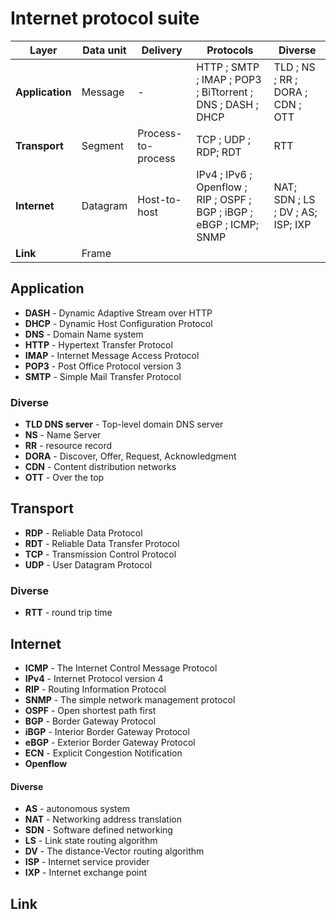 # Internet protocol suite

| Layer           | Data unit | Delivery | Protocols                        | Diverse           |
| --------------- | --------- | -------------------------------- | -------------------------------- | -------------------------------- |
| **Application** | Message   | -  | HTTP ; SMTP ; IMAP ; POP3 ;  BiTtorrent ; DNS ; DASH ; DHCP | TLD ; NS ; RR ; DORA ; CDN ; OTT |
| **Transport**   | Segment   | Process-to-process | TCP ; UDP ; RDP; RDT | RTT |
| **Internet**    | Datagram  | Host-to-host | IPv4 ; IPv6 ;  Openflow ; RIP ; OSPF ; BGP ; iBGP ; eBGP ; ICMP; SNMP | NAT; SDN ; LS ; DV ; AS; ISP; IXP |
| **Link**        | Frame     |      |                                  |                                  |





## Application

- **DASH** - Dynamic Adaptive Stream over HTTP
- **DHCP** - Dynamic Host Configuration Protocol 
- **DNS** - Domain Name system
- **HTTP** - Hypertext Transfer Protocol
- **IMAP** - Internet Message Access Protocol
- **POP3** - Post Office Protocol version 3
- **SMTP** -  Simple Mail Transfer Protocol

### Diverse
- **TLD DNS server** - Top-level domain DNS server
- **NS** - Name Server
- **RR** - resource record
- **DORA** - Discover, Offer, Request, Acknowledgment
- **CDN** - Content distribution networks
- **OTT** - Over the top



## Transport


- **RDP** - Reliable Data Protocol
- **RDT** - Reliable Data Transfer Protocol
- **TCP** - Transmission Control Protocol
- **UDP** - User Datagram Protocol



### Diverse

- **RTT** - round trip time





## Internet

- **ICMP** - The Internet Control Message Protocol 
- **IPv4** -  Internet Protocol version 4
- **RIP** - Routing Information Protocol
- **SNMP**  - The simple network management protocol 
- **OSPF** - Open shortest path first
- **BGP** - Border Gateway Protocol
- **iBGP** - Interior Border Gateway Protocol
- **eBGP** - Exterior Border Gateway Protocol
- **ECN** - Explicit Congestion Notification 
- **Openflow**

#### Diverse

- **AS** - autonomous system 
- **NAT** - Networking address translation
- **SDN** - Software defined networking
- **LS** - Link state routing algorithm 
- **DV** - The distance-Vector routing algorithm
- **ISP** - Internet service provider
- **IXP** - Internet exchange point


## Link

